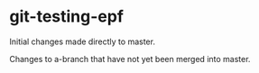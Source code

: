 # git-testing-epf


Initial changes made directly to master.


Changes to a-branch that have not yet been merged into master.